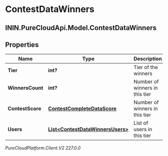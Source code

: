 # ContestDataWinners

## ININ.PureCloudApi.Model.ContestDataWinners

## Properties

|Name | Type | Description | Notes|
|------------ | ------------- | ------------- | -------------|
| **Tier** | **int?** | Tier of the winners | [optional] |
| **WinnersCount** | **int?** | Number of winners in this tier | [optional] |
| **ContestScore** | [**ContestCompleteDataScore**](ContestCompleteDataScore) | Number of winners in this tier | [optional] |
| **Users** | [**List&lt;ContestDataWinnersUsers&gt;**](ContestDataWinnersUsers) | List of users in this tier | [optional] |



_PureCloudPlatform.Client.V2 227.0.0_
